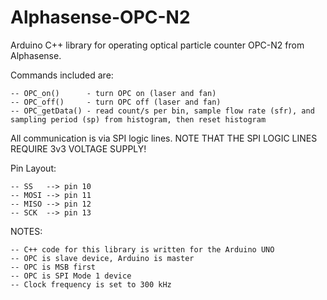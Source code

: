 # Alphasense-OPC-N2

Arduino C++ library for operating optical particle counter OPC-N2 from Alphasense.

Commands included are:

    -- OPC_on()      - turn OPC on (laser and fan)
    -- OPC_off()     - turn OPC off (laser and fan)
    -- OPC_getData() - read count/s per bin, sample flow rate (sfr), and sampling period (sp) from histogram, then reset histogram

All communication is via SPI logic lines. NOTE THAT THE SPI LOGIC LINES REQUIRE 3v3 VOLTAGE SUPPLY!

Pin Layout:

    -- SS   --> pin 10
    -- MOSI --> pin 11
    -- MISO --> pin 12
    -- SCK  --> pin 13
    
NOTES:

    -- C++ code for this library is written for the Arduino UNO
    -- OPC is slave device, Arduino is master
    -- OPC is MSB first
    -- OPC is SPI Mode 1 device
    -- Clock frequency is set to 300 kHz

	
